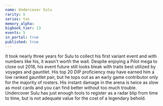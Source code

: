 ```yaml
---
name: Undercover Sulu
rarity: 5
series: tos
memory_alpha:
bigbook_tier: 13
events: 5
in_portal: true
published: true
---
```


It took nearly three years for Sulu to collect his first variant event and with numbers like his, it wasn't worth the wait. Despite enjoying a Pilot mega to close out 2018, his event future still looks bleak with traits best utilized by voyages and gauntlet. His top 20 DIP proficiency may have earned him a low ranked gauntlet pair, but he tops out as an early game contributor only for the majority of rosters. His instant damage in the arena is twice as slow as most cards and you can find better without too much trouble. Undercover Sulu has just enough tools to register as a radar blip from time to time, but is not adequate value for the cost of a legendary behold.
